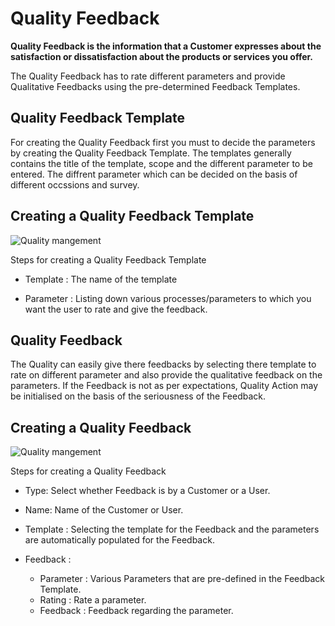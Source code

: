 <!-- add-breadcrumbs -->
# Quality Feedback

**Quality Feedback is the information that a Customer expresses about the satisfaction or dissatisfaction about the products or services you offer.**

 The Quality Feedback has to rate different parameters and provide Qualitative Feedbacks using the pre-determined Feedback Templates.

## Quality Feedback Template

 For creating the Quality Feedback first you must to decide the parameters by creating the Quality Feedback Template. The templates generally contains the title of the template, scope and the different parameter to be entered. The diffrent parameter which can be decided on the basis of different occssions and survey.

## Creating a Quality Feedback Template

 <img class="screenshot" alt="Quality mangement" src="{{docs_base_url}}/assets/img/quality-management/template.gif">

 Steps for creating a Quality Feedback Template

 * Template : The name of the template

 * Parameter : Listing down various processes/parameters to which you want the user to rate and give the feedback.

## Quality Feedback

 The Quality can easily give there feedbacks by selecting there template to rate on different parameter and also provide the qualitative feedback on the parameters.
 If the Feedback is not as per expectations, Quality Action may be initialised on the basis of the seriousness of the Feedback.

## Creating a Quality Feedback

 <img class="screenshot" alt="Quality mangement" src="{{docs_base_url}}/assets/img/quality-management/feedback.gif">

 Steps for creating a Quality Feedback

 * Type: Select whether Feedback is by a Customer or a User.

 * Name: Name of the Customer or User.

 * Template : Selecting the template for the Feedback and the parameters are automatically populated for the Feedback.

 * Feedback :

    - Parameter : Various Parameters that are pre-defined in the Feedback Template.
    - Rating : Rate a parameter.
    - Feedback : Feedback regarding the parameter.

